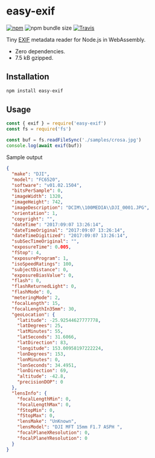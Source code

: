 easy-exif
=========

[![npm](https://badgen.net/npm/v/easy-exif)](https://npm.im/easy-exif)
![npm bundle size](https://badgen.net/packagephobia/publish/easy-exif)
[![Travis](https://badgen.net/travis/tuananh/easy-exif/develop)](https://travis-ci.org/tuananh/easy-exif)

Tiny [EXIF](https://en.wikipedia.org/wiki/Exif) metadata reader for Node.js in WebAssembly.

- Zero dependencies.
- 7.5 kB gzipped.

## Installation

```sh
npm install easy-exif
```

## Usage

```js
const { exif } = require('easy-exif')
const fs = require('fs')

const buf = fs.readFileSync('./samples/crosa.jpg')
console.log(await exif(buf))
```

Sample output

```json
{
  "make": "DJI",
  "model": "FC6520",
  "software": "v01.02.1504",
  "bitsPerSample": 0,
  "imageWidth": 1320,
  "imageHeight": 742,
  "imageDescription": "DCIM\\100MEDIA\\DJI_0001.JPG",
  "orientation": 1,
  "copyright": "",
  "dateTime": "2017:09:07 13:26:14",
  "dateTimeOriginal": "2017:09:07 13:26:14",
  "dateTimeDigitized": "2017:09:07 13:26:14",
  "subSecTimeOriginal": "",
  "exposureTime": 0.005,
  "fStop": 4,
  "exposureProgram": 1,
  "isoSpeedRatings": 100,
  "subjectDistance": 0,
  "exposureBiasValue": 0,
  "flash": 0,
  "flashReturnedLight": 0,
  "flashMode": 0,
  "meteringMode": 2,
  "focalLength": 15,
  "focalLengthIn35mm": 30,
  "geoLocation": {
    "latitude": -25.92544627777778,
    "latDegrees": 25,
    "latMinutes": 55,
    "latSeconds": 31.6066,
    "latDirection": 83,
    "longitude": 153.00958197222224,
    "lonDegrees": 153,
    "lonMinutes": 0,
    "lonSeconds": 34.4951,
    "lonDirection": 69,
    "altitude": -42.8,
    "precisionDOP": 0
  },
  "lensInfo": {
    "focalLengthMin": 0,
    "focalLengthMax": 0,
    "fStopMin": 0,
    "fStopMax": 0,
    "lensMake": "UnKnown",
    "lensModel": "DJI MFT 15mm F1.7 ASPH ",
    "focalPlaneXResolution": 0,
    "focalPlaneYResolution": 0
  }
}
```